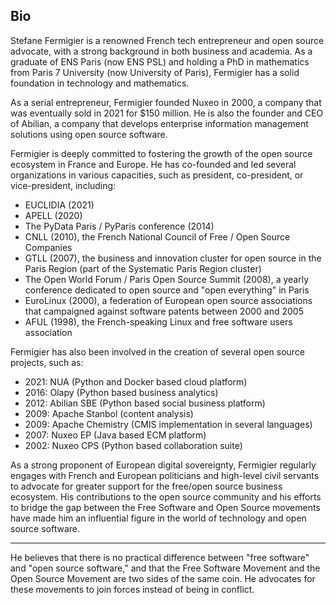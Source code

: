 
## Bio

Stefane Fermigier is a renowned French tech entrepreneur and open source advocate, with a strong background in both business and academia. As a graduate of ENS Paris (now ENS PSL) and holding a PhD in mathematics from Paris 7 University (now University of Paris), Fermigier has a solid foundation in technology and mathematics.

As a serial entrepreneur, Fermigier founded Nuxeo in 2000, a company that was eventually sold in 2021 for $150 million. He is also the founder and CEO of Abilian, a company that develops enterprise information management solutions using open source software.

Fermigier is deeply committed to fostering the growth of the open source ecosystem in France and Europe. He has co-founded and led several organizations in various capacities, such as president, co-president, or vice-president, including:

-   EUCLIDIA (2021)
-   APELL (2020)
-   The PyData Paris / PyParis conference (2014)
-   CNLL (2010), the French National Council of Free / Open Source Companies
-   GTLL (2007), the business and innovation cluster for open source in the Paris Region (part of the Systematic Paris Region cluster)
-   The Open World Forum / Paris Open Source Summit (2008), a yearly conference dedicated to open source and "open everything" in Paris
-   EuroLinux (2000), a federation of European open source associations that campaigned against software patents between 2000 and 2005
-   AFUL (1998), the French-speaking Linux and free software users association

Fermigier has also been involved in the creation of several open source projects, such as:

-   2021: NUA (Python and Docker based cloud platform)
-   2016: Olapy (Python based business analytics)
-   2012: Abilian SBE (Python based social business platform)
-   2009: Apache Stanbol (content analysis)
-   2009: Apache Chemistry (CMIS implementation in several languages)
-   2007: Nuxeo EP (Java based ECM platform)
-   2002: Nuxeo CPS (Python based collaboration suite)

As a strong proponent of European digital sovereignty, Fermigier regularly engages with French and European politicians and high-level civil servants to advocate for greater support for the free/open source business ecosystem. His contributions to the open source community and his efforts to bridge the gap between the Free Software and Open Source movements have made him an influential figure in the world of technology and open source software.

---

He believes that there is no practical difference between "free software" and "open source software," and that the Free Software Movement and the Open Source Movement are two sides of the same coin. He advocates for these movements to join forces instead of being in conflict.
